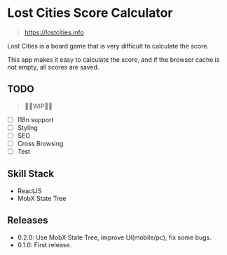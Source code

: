 # Lost Cities Score Calculator

> https://lostcities.info

Lost Cities is a board game that is very difficult to calculate the score.

This app makes it easy to calculate the score, and if the browser cache is not empty, all scores are saved.

## TODO

> 👷‍♂️WIP👷‍♂️

- [ ] I18n support
- [ ] Styling
- [ ] SEO
- [ ] Cross Browsing
- [ ] Test

## Skill Stack

- ReactJS
- MobX State Tree

## Releases

- 0.2.0: Use MobX State Tree, improve UI(mobile/pc), fix some bugs.
- 0.1.0: First release.
